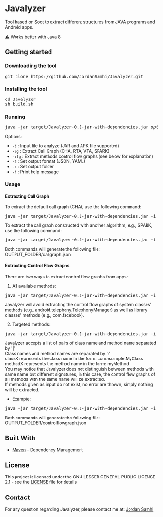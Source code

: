 # Javalyzer

Tool based on Soot to extract different structures from JAVA programs and Android apps.

⚠️ Works better with Java 8

## Getting started

### Downloading the tool

<pre>
git clone https://github.com/JordanSamhi/Javalyzer.git
</pre>

### Installing the tool

<pre>
cd Javalyzer
sh build.sh
</pre>

### Running

<pre>
java -jar target/Javalyzer-0.1-jar-with-dependencies.jar <i>options</i>
</pre>

Options:

* ```-i``` : Input file to analyze (JAR and APK file supported)
* ```-cg``` : Extract Call Graph (CHA, RTA, VTA, SPARK)
* ```-cfg``` : Extract methods control flow graphs (see below for explanation)
* ```-f``` : Set output format (JSON, YAML)
* ```-o``` : Set output folder
* ```-h``` : Print help message

### Usage

#### Extracting Call Graph

To extract the default call graph (CHA), use the following command:

<pre>
java -jar target/Javalyzer-0.1-jar-with-dependencies.jar -i PATH_TO_APP -o OUTPUT_FOLDER -cg
</pre>

To extract the call graph constructed with another algorithm, e.g., SPARK, use the following command:

<pre>
java -jar target/Javalyzer-0.1-jar-with-dependencies.jar -i PATH_TO_APP -o OUTPUT_FOLDER -cg SPARK
</pre>

Both commands will generate the following file: OUTPUT_FOLDER/callgraph.json

#### Extracting Control Flow Graphs

There are two ways to extract control flow graphs from apps:

1. All available methods:

<pre>
java -jar target/Javalyzer-0.1-jar-with-dependencies.jar -i PATH_TO_APP -o OUTPUT_FOLDER -cfg ALL
</pre>

Javalyzer will avoid extracting the control flow graphs of system classes' methods (e.g., android.telephony.TelephonyManager) as well as library classes' methods (e.g., com.facebook).

2. Targeted methods:

<pre>
java -jar target/Javalyzer-0.1-jar-with-dependencies.jar -i PATH_TO_APP -o OUTPUT_FOLDER -cfg class1:method1|...|class2:method2
</pre>

Javalyzer accepts a list of pairs of class name and method name separated by '|'  
Class names and method names are separated by ':'  
classX represents the class name in the form: com.example.MyClass  
methodX represents the method name in the form: myMethod  
You may notice that Javalyzer does not distinguish between methods with same name but different signatures, in this case, the control flow graphs of all methods with the same name will be extracted.  
If methods given as input do not exist, no error are thrown, simply nothing will be extracted.

- Example:

<pre>
java -jar target/Javalyzer-0.1-jar-with-dependencies.jar -i PATH_TO_APP -o OUTPUT_FOLDER -cfg com.example.MainActivity:onCreate
</pre>


Both commands will generate the following file: OUTPUT_FOLDER/controlflowgraph.json

## Built With

* [Maven](https://maven.apache.org/) - Dependency Management

## License
This project is licensed under the GNU LESSER GENERAL PUBLIC LICENSE 2.1 - see the [LICENSE](LICENSE) file for details

## Contact

For any question regarding Javalyzer, please contact me at:
[Jordan Samhi](mailto:jordan.samhi@uni.lu)

